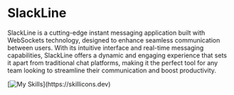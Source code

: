 # SlackLine

SlackLine is a cutting-edge instant messaging application built with WebSockets technology, designed to enhance seamless communication between users. With its intuitive interface and real-time messaging capabilities, SlackLine offers a dynamic and engaging experience that sets it apart from traditional chat platforms, making it the perfect tool for any team looking to streamline their communication and boost productivity.

[![My Skills](https://skillicons.dev/icons?i=react,redux,py,flask,postgres,js,html,css,)](https://skillicons.dev)

##
